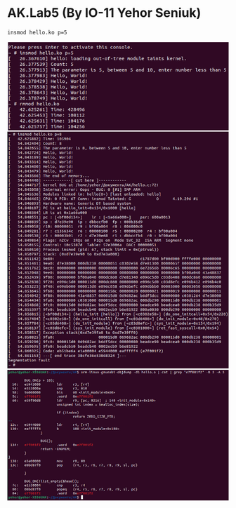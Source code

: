 # AK.Lab5 (By IO-11 Yehor Seniuk)
```bash
insmod hello.ko p=5
```
![alt](normal_workflow.jpg)
![alt](oops_message.jpg)
![alt](error_place.jpg)
